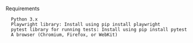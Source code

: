Requirements

      Python 3.x
      Playwright library: Install using pip install playwright
      pytest library for running tests: Install using pip install pytest
      A browser (Chromium, Firefox, or WebKit)
